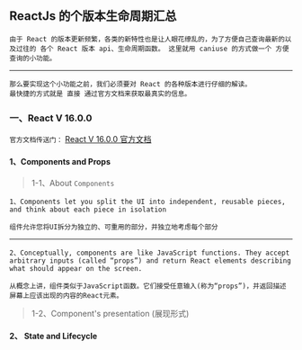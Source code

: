 ## ReactJs 的个版本生命周期汇总

    由于 React 的版本更新频繁，各类的新特性也是让人眼花缭乱的，为了方便自己查询最新的以及过往的 各个 React 版本 api、生命周期函数。 这里就用 caniuse 的方式做一个 方便查询的小功能。

---

    那么要实现这个小功能之前，我们必须要对 React 的各种版本进行仔细的解读。
    最快捷的方式就是 直接 通过官方文档来获取最真实的信息。

### 一、React V 16.0.0

`官方文档传送门：` [React V 16.0.0 官方文档](https://5a046bf5a6188f4b8fa4938a--reactjs.netlify.com/docs/hello-world.html)

#### 1、Components and Props

> 1-1、About `Components`

    1、Components let you split the UI into independent, reusable pieces, and think about each piece in isolation

    组件允许您将UI拆分为独立的、可重用的部分，并独立地考虑每个部分

---

    2、Conceptually, components are like JavaScript functions. They accept arbitrary inputs (called “props”) and return React elements describing what should appear on the screen.

    从概念上讲，组件类似于JavaScript函数。它们接受任意输入(称为“props”)，并返回描述屏幕上应该出现的内容的React元素。

> 1-2、Component's presentation (展现形式)

#### 2、 State and Lifecycle
